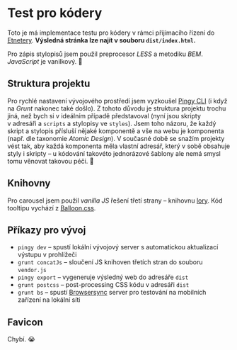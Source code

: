 Test pro kódery
===============

Toto je má implementace testu pro kódery v rámci přijímacího řízení do [Etnetery](https://www.etnetera.cz/). **Výsledná
 stránka lze najít v souboru `dist/index.html`.**
 

Pro zápis stylopisů jsem použil preprocesor _LESS_ a metodiku _BEM_. _JavaScript_ je vanilkový. 🍦



## Struktura projektu

Pro rychlé nastavení vývojového prostředí jsem vyzkoušel [Pingy CLI](https://pin.gy/cli/) (i když na _Grunt_ nakonec 
také došlo). Z&nbsp;tohoto důvodu je struktura projektu trochu jiná, než bych si v&nbsp;ideálním případě představoval (nyní 
jsou skripty v&nbsp;adresáři a `scripts` a stylopisy ve `styles`). Jsem toho názoru, že každý skript a stylopis přísluší nějaké komponentě a vše na 
webu je komponenta (např. dle taxonomie _Atomic Design_). V současné době se snažím projekty vést tak, aby každá 
komponenta měla vlastní adresář, který v&nbsp;sobě obsahuje styly i skripty – u kódování takovéto jednorázové šablony 
ale nemá smysl tomu věnovat takovou péči. 🙂



## Knihovny

Pro carousel jsem použil _vanilla JS_ řešení třetí strany – knihovnu [lory](http://meandmax.github.io/lory/). Kód 
tooltipu vychází z&nbsp;[Balloon.css](https://kazzkiq.github.io/balloon.css/).



## Příkazy pro vývoj

* `pingy dev` – spustí lokální vývojový server s automatickou aktualizací výstupu v prohlížeči
* `grunt concatJs` – sloučení JS knihoven třetích stran do souboru `vendor.js`
* `pingy export` – vygeneruje výsledný web do adresáře `dist` 
* `grunt postcss` – post-processing CSS kódu v adresáři `dist`
* `grunt bs` – spustí [Browsersync](https://www.browsersync.io/) server pro testování na mobilních zařízení na 
lokální síti



## Favicon

Chybí. 😭